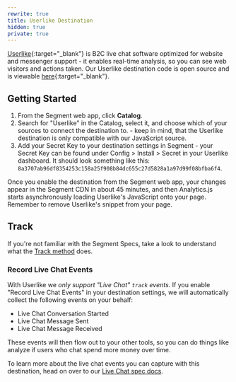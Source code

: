 ```yaml
---
rewrite: true
title: Userlike Destination
hidden: true
private: true
---
```


[Userlike](https://www.userlike.com/en/){:target="_blank"} is B2C live chat software optimized for website and messenger support - it enables real-time analysis, so you can see web visitors and actions taken. Our Userlike destination code is open source and is viewable [here](https://github.com/segment-integrations/analytics.js-integration-userlike){:target="_blank"}.

## Getting Started



1. From the Segment web app, click **Catalog**.
2. Search for "Userlike" in the Catalog, select it, and choose which of your sources to connect the destination to. - keep in mind, that the Userlike destination is only compatible with our JavaScript source.
3. Add your Secret Key to your destination settings in Segment - your Secret Key can be found under Config > Install > Secret in your Userlike dashboard. It should look something like this: `8a3707ab96df8354253c158a25f908b84dc655c27d5828a1a97d99f08bfba6f4`.


Once you enable the destination from the Segment web app, your changes appear in the Segment CDN in about 45 minutes, and then Analytics.js starts asynchronously loading Userlike's JavaScript onto your page. Remember to remove Userlike's snippet from your page.

## Track
 If you're not familiar with the Segment Specs, take a look to understand what the [Track method](/docs/connections/spec/track/) does.

### Record Live Chat Events

With Userlike we _only support "Live Chat" `track` events_. If you enable "Record Live Chat Events" in your destination settings, we will automatically collect the following events on your behalf:
* Live Chat Conversation Started
* Live Chat Message Sent
* Live Chat Message Received

These events will then flow out to your other tools, so you can do things like analyze if users who chat spend more money over time.

To learn more about the live chat events you can capture with this destination, head on over to our [Live Chat spec docs](/docs/connections/spec/live-chat/).

